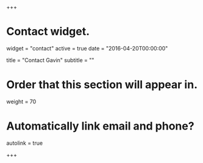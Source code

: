 +++
# Contact widget.
widget = "contact"
active = true
date = "2016-04-20T00:00:00"

title = "Contact Gavin"
subtitle = ""

# Order that this section will appear in.
weight = 70

# Automatically link email and phone?
autolink = true

+++
